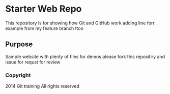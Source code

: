 # Starter Web Repo

This repository is for showing how Git and GitHub work
adding line forr example
from my feature branch ttoo

## Purpose

Sample website with plenty of files for demos
please fork this repositiry and issue for requst for review
### Copyright
2014 Git training All rights reserved